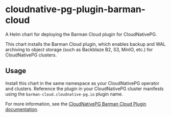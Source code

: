 # cloudnative-pg-plugin-barman-cloud

A Helm chart for deploying the Barman Cloud plugin for CloudNativePG.

This chart installs the Barman Cloud plugin, which enables backup and WAL archiving to object storage (such as Backblaze B2, S3, MinIO, etc.)
for CloudNativePG clusters.

## Usage

Install this chart in the same namespace as your CloudNativePG operator and clusters. Reference the plugin in your CloudNativePG cluster manifests
using the `barman-cloud.cloudnative-pg.io` plugin name.

For more information, see the
[CloudNativePG Barman Cloud Plugin documentation](https://cloudnative-pg.io/plugin-barman-cloud/docs/usage/).
